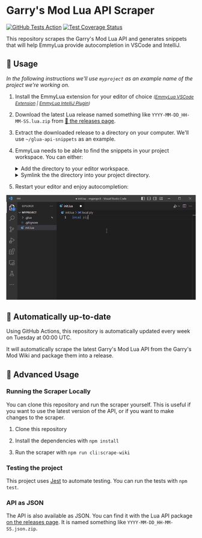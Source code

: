# Garry's Mod Lua API Scraper 

[![GitHub Tests Action](https://github.com/luttje/glua-api-snippets/actions/workflows/tests.yml/badge.svg)](https://github.com/luttje/glua-api-snippets/actions/workflows/tests.yml)
[![Test Coverage Status](https://coveralls.io/repos/github/luttje/glua-api-snippets/badge.svg?branch=main)](https://coveralls.io/github/luttje/glua-api-snippets?branch=main)

This repository scrapes the Garry's Mod Lua API and generates snippets that will help EmmyLua provide autocompletion in VSCode and IntelliJ.

## 🔨 Usage

*In the following instructions we'll use `myproject` as an example name of the project we're working on.*

1. Install the EmmyLua extension for your editor of choice <small>*([EmmyLua VSCode Extension](https://marketplace.visualstudio.com/items?itemName=tangzx.emmylua) | [EmmyLua IntelliJ Plugin](https://plugins.jetbrains.com/plugin/9768-emmylua))*</small>

2. Download the latest Lua release named something like `YYYY-MM-DD_HH-MM-SS.lua.zip` from [🔗 the releases page](https://github.com/luttje/glua-api-snippets/releases).

3. Extract the downloaded release to a directory on your computer. We'll use `~/glua-api-snippets` as an example.

4. EmmyLua needs to be able to find the snippets in your project workspace. You can either:

    <details>
      <summary>Add the directory to your editor workspace.</summary>
      
      #### In VSCode
      Open the `myproject` project and add the directory to the workspace by clicking the `+` button in the bottom left corner of the editor.
      [*Learn more*](https://code.visualstudio.com/docs/editor/workspaces)
      
      #### In IntelliJ
      [*Learn more*](https://www.jetbrains.com/help/idea/add-items-to-project.html#import-items)
    </details>

    <details>
      <summary>Symlink the the directory into your project directory.</summary> 
      
      In these example we'll link the directory into the `myproject` project as `.glua`, but you can use any name you want.
      
      > **Note**
      > You should include `.glua` in your project `.gitignore` file. > That way you don't commit the API files to your project > version-control.

      #### On Windows
      `mklink /d "C:\Program Files (x86)\Steam\steamapps\common\GarrysMod\garrysmod\lua\myproject\.glua" "C:\Users\YOUR_USERNAME\glua-api-snippets"`

      #### On Linux
      `ln -s ~/glua-api-snippets ~/.steam/steam/SteamApps/common/GarrysMod/garrysmod/lua/myproject/.glua`

      #### On macOS
      `ln -s ~/glua-api-snippets ~/Library/Application\ Support/Steam/steamapps/common/GarrysMod/garrysmod/lua/myproject/.glua`

5. Restart your editor and enjoy autocompletion:

<div align="center">

  ![VSCode showing autocomplete options from the GLua API while typing code with EmmyLua](docs/demo-autocompletion.gif)

</div>

## 📅 **Automatically up-to-date**
Using GitHub Actions, this repository is automatically updated every week on Tuesday at 00:00 UTC.

It will automatically scrape the latest Garry's Mod Lua API from the Garry's Mod Wiki and package them into a release.

## 🤖 Advanced Usage

### Running the Scraper Locally

You can clone this repository and run the scraper yourself. This is useful if you want to use the latest version of the API, or if you want to make changes to the scraper.

1. Clone this repository

2. Install the dependencies with `npm install`

3. Run the scraper with `npm run cli:scrape-wiki`

### Testing the project

This project uses [Jest](https://jestjs.io/) to automate testing. You can run the tests with `npm test`.

### API as JSON

The API is also available as JSON. You can find it with the Lua API package [on the releases page](https://github.com/luttje/glua-api-snippets/releases). It is named something like `YYYY-MM-DD_HH-MM-SS.json.zip`.